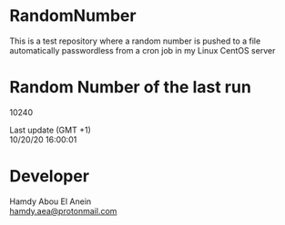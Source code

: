 # RandomNumber    
This is a test repository where a random number is pushed to a file automatically passwordless from a cron job in my Linux CentOS server    
# Random Number of the last run   
10240
      
Last update (GMT +1)    
10/20/20 16:00:01
# Developer    
Hamdy Abou El Anein   
hamdy.aea@protonmail.com
